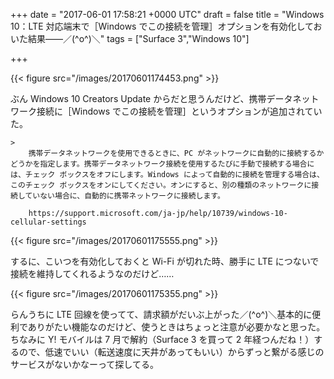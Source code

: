 
+++
date = "2017-06-01 17:58:21 +0000 UTC"
draft = false
title = "Windows 10：LTE 対応端末で［Windows でこの接続を管理］オプションを有効化しておいた結果――／(^o^)＼"
tags = ["Surface 3","Windows 10"]

+++


{{< figure src="/images/20170601174453.png"  >}}

ぶん Windows 10 Creators Update からだと思うんだけど、携帯データネットワーク接続に［Windows でこの接続を管理］というオプションが追加されていた。

    >
        携帯データネットワークを使用できるときに、PC がネットワークに自動的に接続するかどうかを指定します。携帯データネットワーク接続を使用するたびに手動で接続する場合には、チェック ボックスをオフにします。Windows によって自動的に接続を管理する場合は、このチェック ボックスをオンにしてください。オンにすると、別の種類のネットワークに接続していない場合に、自動的に携帯ネットワークに接続します。

        https://support.microsoft.com/ja-jp/help/10739/windows-10-cellular-settings
    


{{< figure src="/images/20170601175555.png"  >}}

するに、こいつを有効化しておくと Wi-Fi が切れた時、勝手に LTE につないで接続を維持してくれるようなのだけど……

{{< figure src="/images/20170601175355.png"  >}}

らんうちに LTE 回線を使ってて、請求額がだいぶ上がった／(^o^)＼基本的に便利でありがたい機能なのだけど、使うときはちょっと注意が必要かなと思った。ちなみに Y! モバイルは 7 月で解約（Surface 3 を買って 2 年経つんだね！）するので、低速でいい（転送速度に天井があってもいい）からずっと繋がる感じのサービスがないかなーって探してる。


